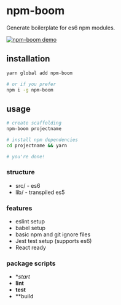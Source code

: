 # npm-boom

Generate boilerplate for es6 npm modules.

[![npm-boom demo](https://img.youtube.com/vi/ZOe2RMjep3o/0.jpg)](https://www.youtube.com/watch?v=ZOe2RMjep3o)

## installation

```sh
yarn global add npm-boom

# or if you prefer
npm i -g npm-boom
```

## usage

```sh
# create scaffolding
npm-boom projectname

# install npm dependencies
cd projectname && yarn

# you're done!
```

### structure

* src/ - es6
* lib/ - transpiled es5

### features

* eslint setup
* babel setup
* basic npm and git ignore files
* Jest test setup (supports es6)
* React ready

### package scripts

* **start*
* **lint**
* **test**
* **build
